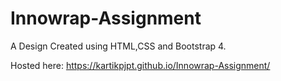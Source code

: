 # Innowrap-Assignment
A Design Created using HTML,CSS and Bootstrap 4.

Hosted here: https://kartikpjpt.github.io/Innowrap-Assignment/
